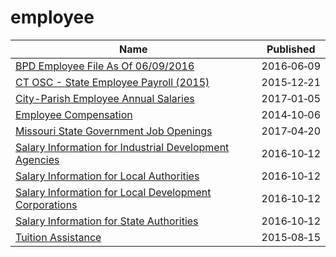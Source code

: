 # employee

Name | Published
---- | ---------
[BPD Employee File As Of 06/09/2016](../datasets/84yu-nmcy.md) | 2016&#x2011;06&#x2011;09
[CT OSC - State Employee Payroll (2015)](../datasets/fgmk-ht2c.md) | 2015&#x2011;12&#x2011;21
[City-Parish Employee Annual Salaries](../datasets/g5c2-myyj.md) | 2017&#x2011;01&#x2011;05
[Employee Compensation](../datasets/88g8-5mnd.md) | 2014&#x2011;10&#x2011;06
[Missouri State Government Job Openings](../datasets/83mm-j7ms.md) | 2017&#x2011;04&#x2011;20
[Salary Information for Industrial Development Agencies](../datasets/9yx9-29p4.md) | 2016&#x2011;10&#x2011;12
[Salary Information for Local Authorities](../datasets/fx93-cifz.md) | 2016&#x2011;10&#x2011;12
[Salary Information for Local Development Corporations](../datasets/wryv-rizw.md) | 2016&#x2011;10&#x2011;12
[Salary Information for State Authorities](../datasets/unag-2p27.md) | 2016&#x2011;10&#x2011;12
[Tuition Assistance](../datasets/p7z5-tjrz.md) | 2015&#x2011;08&#x2011;15

